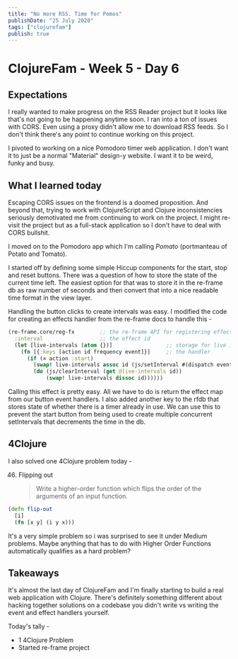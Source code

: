 ```yaml
---
title: "No more RSS. Time for Pomos"
publishDate: "25 July 2020"
tags: ["clojurefam"]
publish: true
---
```


# ClojureFam - Week 5 - Day 6

## Expectations

I really wanted to make progress on the RSS Reader project but it looks like that's not going to be happening anytime soon. I ran into a ton of issues with CORS. Even using a proxy didn't allow me to download RSS feeds. So I don't think there's any point to continue working on this project.

I pivoted to working on a nice Pomodoro timer web application. I don't want it to just be a normal "Material" design-y website. I want it to be weird, funky and busy.

## What I learned today

Escaping CORS issues on the frontend is a doomed proposition. And beyond that, trying to work with ClojureScript and Clojure inconsistencies seriously demotivated me from continuing to work on the project. I might re-visit the project but as a full-stack application so I don't have to deal with CORS bullshit.

I moved on to the Pomodoro app which I'm calling _Pomato_ (portmanteau of Potato and Tomato).

I started off by defining some simple Hiccup components for the start, stop and reset buttons. There was a question of how to store the state of the current time left. The easiest option for that was to store it in the re-frame db as raw number of seconds and then convert that into a nice readable time format in the view layer.

Handling the button clicks to create intervals was easy. I modified the code for creating an effects handler from the re-frame docs to handle this -

```clojure
(re-frame.core/reg-fx        ;; the re-frame API for registering effect handlers
  :interval                  ;; the effect id
  (let [live-intervals (atom {})]                 ;; storage for live intervals
    (fn [{:keys [action id frequency event]}]     ;; the handler
      (if (= action :start)
        (swap! live-intervals assoc id (js/setInterval #(dispatch event) frequency))
        (do (js/clearInterval (get @live-intervals id))
            (swap! live-intervals dissoc id))))))
```

Calling this effect is pretty easy. All we have to do is return the effect map from our button event handlers. I also added another key to the rfdb that stores state of whether there is a timer already in use. We can use this to prevent the start button from being used to create multiple concurrent setIntervals that decrements the time in the db.

## 4Clojure

I also solved one 4Clojure problem today -

46. Flipping out
    > Write a higher-order function which flips the order of the arguments of an input function.

```clojure
(defn flip-out
  [i]
  (fn [x y] (i y x)))
```

It's a very simple problem so i was surprised to see it under Medium problems. Maybe anything that has to do with Higher Order Functions automatically qualifies as a hard problem?

## Takeaways

It's almost the last day of ClojureFam and I'm finally starting to build a real web application with Clojure. There's definitely something different about hacking together solutions on a codebase you didn't write vs writing the event and effect handlers yourself.

Today's tally -

- 1 4Clojure Problem
- Started re-frame project

